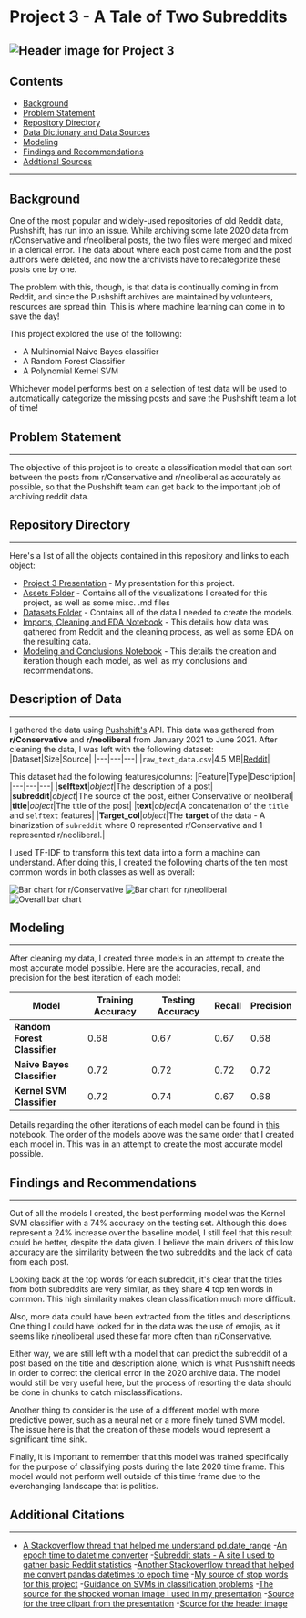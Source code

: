 # Project 3 - A Tale of Two Subreddits
![Header image for Project 3](./assets/reddit_header.jpeg)
---
## Contents
- [Background](#Background)
- [Problem Statement](#Problem-Statement)
- [Repository Directory](#Repository-Directory)
- [Data Dictionary and Data Sources](#Description-of-Data)
- [Modeling](#Modeling)
- [Findings and Recommendations](#Findings-and-Recommendations)
- [Addtional Sources](#Additional-Citations)
---
## Background 
One of the most popular and widely-used repositories of old Reddit data, Pushshift, has run into an issue. While archiving some late 2020 data from r/Conservative and r/neoliberal posts, the two files were merged and mixed in a clerical error. The data about where each post came from and the post authors were deleted, and now the archivists have to recategorize these posts one by one.

The problem with this, though, is that data is continually coming in from Reddit, and since the Pushshift archives are maintained by volunteers, resources are spread thin. This is where machine learning can come in to save the day!

This project explored the use of the following:
- A Multinomial Naive Bayes classifier
- A Random Forest Classifier
- A Polynomial Kernel SVM

Whichever model performs best on a selection of test data will be used to automatically categorize the missing posts and save the Pushshift team a lot of time!
## Problem Statement
---
The objective of this project is to create a classification model that can sort between the posts from r/Conservative and r/neoliberal as accurately as possible, so that the Pushshift team can get back to the important job of archiving reddit data.

## Repository Directory
---
Here's a list of all the objects contained in this repository and links to each object:
- [Project 3 Presentation](./project-03-presentation.pdf) -  My presentation for this project.
- [Assets Folder](./assets) - Contains all of the visualizations I created for this project, as well as some misc. .md files
- [Datasets Folder](./datasets) - Contains all of the data I needed to create the models.
- [Imports, Cleaning and EDA Notebook](./code/01_cleaning_eda.ipynb) - This details how data was gathered from Reddit and the cleaning process, as well as some EDA on the resulting data.
- [Modeling and Conclusions Notebook](./code/02_modeling_conclusions.ipynb) - This details the creation and iteration though each model, as well as my conclusions and recommendations.

## Description of Data
---
I gathered the data using [Pushshift's](https://github.com/pushshift/api) API. This data was gathered from **r/Conservative** and **r/neoliberal** from January 2021 to June 2021. After cleaning the data, I was left with the following dataset:
|Dataset|Size|Source|
|---|---|---|
|`raw_text_data.csv`|4.5 MB|[Reddit](https://www.reddit.com/)|



This dataset had the following features/columns:
|Feature|Type|Description|
|---|---|---|
|**selftext**|*object*|The description of a post|
|**subreddit**|*object*|The source of the post, either Conservative or neoliberal|
|**title**|*object*|The title of the post|
|**text**|*object*|A concatenation of the `title` and `selftext` features|
|**Target_col**|*object*|The **target** of the data - A binarization of `subreddit` where 0 represented r/Conservative and 1 represented r/neoliberal.|

I used TF-IDF to transform this text data into a form a machine can understand. After doing this, I created the following charts of the ten most common words in both classes as well as overall:

![Bar chart for r/Conservative](./assets/con_word_freq.png)
![Bar chart for r/neoliberal](./assets/neolib_word_freq.png)
![Overall bar chart](./assets/overall_word_freq.png)

## Modeling
---
After cleaning my data, I created three models in an attempt to create the most accurate model possible. Here are the accuracies, recall, and precision for the best iteration of each model:

|Model|Training Accuracy|Testing Accuracy|Recall|Precision|
|---|---|---|---|---|
|**Random Forest Classifier**|0.68|0.67|0.67|0.68|
|**Naive Bayes Classifier**|0.72|0.72|0.72|0.72|
|**Kernel SVM Classifier**|0.72|0.74|0.67|0.68|

Details regarding the other iterations of each model can be found in [this](./code/02_modeling_conclusions.ipynb) notebook. The order of the models above was the same order that I created each model in. This was in an attempt to create the most accurate model possible.

## Findings and Recommendations
---
Out of all the models I created, the best performing model was the Kernel SVM classifier with a 74% accuracy on the testing set. Although this does represent a 24% increase over the baseline model, I still feel that this result could be better, despite the data given. I believe the main drivers of this low accuracy are the similarity between the two subreddits and the lack of data from each post.

Looking back at the top words for each subreddit, it's clear that the titles from both subreddits are very similar, as they share **4** top ten words in common. This high similarity makes clean classification much more difficult.

Also, more data could have been extracted from the titles and descriptions. One thing I could have looked for in the data was the use of emojis, as it seems like r/neoliberal used these far more often than r/Conservative.

Either way, we are still left with a model that can predict the subreddit of a post based on the title and description alone, which is what Pushshift needs in order to correct the clerical error in the 2020 archive data. The model would still be very useful here, but the process of resorting the data should be done in chunks to catch misclassifications.

Another thing to consider is the use of a different model with more predictive power, such as a neural net or a more finely tuned SVM model. The issue here is that the creation of these models would represent a significant time sink. 

Finally, it is important to remember that this model was trained specifically for the purpose of classifying posts during the late 2020 time frame. This model would not perform well outside of this time frame due to the everchanging landscape that is politics.

## Additional Citations
---

- [A Stackoverflow thread that helped me understand pd.date_range](https://stackoverflow.com/questions/59882714/python-generating-a-list-of-dates-between-two-dates)
-[An epoch time to datetime converter](https://www.epochconverter.com/batch)
-[Subreddit stats - A site I used to gather basic Reddit statistics](https://subredditstats.com/)
-[Another Stackoverflow thread that helped me convert pandas datetimes to epoch time](https://stackoverflow.com/questions/15203623/convert-pandas-datetimeindex-to-unix-time)
-[My source of stop words for this project](https://stackoverflow.com/questions/5511708/adding-words-to-nltk-stoplist)
-[Guidance on SVMs in classification problems](https://www.csie.ntu.edu.tw/~cjlin/papers/guide/guide.pdf)
-[The source for the shocked woman image I used in my presentation](https://www.maxpixel.net/Woman-Expression-Surprised-Shocked-Confused-5951730)
-[Source for the tree clipart from the presentation](https://openclipart.org/detail/232721/barren-tree-silhouette)
-[Source for the header image](https://pixabay.com/illustrations/reddit-com-vote-comment-submit-1007072/)
